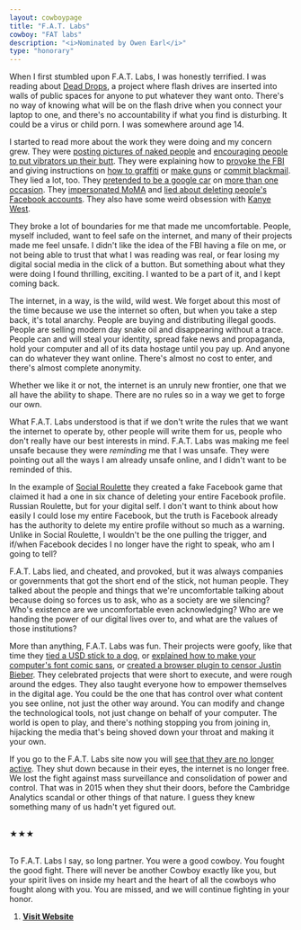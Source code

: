 ```yaml
---
layout: cowboypage
title: "F.A.T. Labs"
cowboy: "FAT labs"
description: "<i>Nominated by Owen Earl</i>"
type: "honorary"
---
```


When I first stumbled upon F.A.T. Labs, I was honestly terrified. I was reading about [Dead Drops](http://deaddrops.com/), a project where flash drives are inserted into walls of public spaces for anyone to put whatever they want onto. There's no way of knowing what will be on the flash drive when you connect your laptop to one, and there's no accountability if what you find is disturbing. It could be a virus or child porn. I was somewhere around age 14.

I started to read more about the work they were doing and my concern grew. They were [posting pictures of naked people](http://fffff.at/webcamvenus/) and [encouraging people to put vibrators up their butt](http://fffff.at/the-googlher/). They were explaining how to [provoke the FBI](http://fffff.at/go-foia-yourself/) and giving instructions on [how to graffiti](http://fffff.at/5-star-graffiti/) or [make guns](http://fffff.at/liberator-variations/) or [commit blackmail](http://fffff.at/how-to-blackmail-a-friend/). They lied a lot, too. They [pretended to be a google car](http://fffff.at/google-driverless-car/) on [more than one occasion](http://fffff.at/google-street-view-car/). They [impersonated MoMA](http://fffff.at/digital-purchase-takedown-notice/) and [lied about deleting people's Facebook accounts](http://fffff.at/social-roulette/). They also have some weird obsession with [Kanye West](http://fffff.at/?s=kanye).

They broke a lot of boundaries for me that made me uncomfortable. People, myself included, want to feel safe on the internet, and many of their projects made me feel unsafe. I didn't like the idea of the FBI having a file on me, or not being able to trust that what I was reading was real, or fear losing my digital social media in the click of a button. But something about what they were doing I found thrilling, exciting. I wanted to be a part of it, and I kept coming back.

The internet, in a way, is the wild, wild west. We forget about this most of the time because we use the internet so often, but when you take a step back, it's total anarchy. People are buying and distributing illegal goods. People are selling modern day snake oil and disappearing without a trace. People can and will steal your identity, spread fake news and propaganda, hold your computer and all of its data hostage until you pay up. And anyone can do whatever they want online. There's almost no cost to enter, and there's almost complete anonymity.

Whether we like it or not, the internet is an unruly new frontier, one that we all have the ability to shape. There are no rules so in a way we get to forge our own.

What F.A.T. Labs understood is that if we don't write the rules that we want the internet to operate by, other people will write them for us, people who don't really have our best interests in mind. F.A.T. Labs was making me feel unsafe because they were *reminding* me that I was unsafe. They were pointing out all the ways I am already unsafe online, and I didn't want to be reminded of this.

In the example of [Social Roulette](http://fffff.at/social-roulette/) they created a fake Facebook game that claimed it had a one in six chance of deleting your entire Facebook profile. Russian Roulette, but for your digital self. I don't want to think about how easily I could lose my entire Facebook, but the truth is Facebook already has the authority to delete my entire profile without so much as a warning. Unlike in Social Roulette, I wouldn't be the one pulling the trigger, and if/when Facebook decides I no longer have the right to speak, who am I going to tell?

F.A.T. Labs lied, and cheated, and provoked, but it was always companies or governments that got the short end of the stick, not human people. They talked about the people and things that we're uncomfortable talking about because doing so forces us to ask, who as a society are we silencing? Who's existence are we uncomfortable even acknowledging? Who are we handing the power of our digital lives over to, and what are the values of those institutions?

More than anything, F.A.T. Labs was fun. Their projects were goofy, like that time they [tied a USD stick to a dog](http://fffff.at/deaddropdog/), or [explained how to make your computer's font comic sans](http://fffff.at/yosemite-comic-sans-patch/), or [created a browser plugin to censor Justin Bieber](http://fffff.at/shaved-bieber/). They celebrated projects that were short to execute, and were rough around the edges. They also taught everyone how to empower themselves in the digital age. You could be the one that has control over what content you see online, not just the other way around. You can modify and change the technological tools, not just change on behalf of your computer. The world is open to play, and there's nothing stopping you from joining in, hijacking the media that's being shoved down your throat and making it your own.

If you go to the F.A.T. Labs site now you will [see that they are no longer active](http://fffff.at/). They shut down because in their eyes, the internet is no longer free. We lost the fight against mass surveillance and consolidation of power and control. That was in 2015 when they shut their doors, before the Cambridge Analytics scandal or other things of that nature. I guess they knew something many of us hadn't yet figured out.<br><br>

&#9733;&#9733;&#9733;

<br>
To F.A.T. Labs I say, so long partner. You were a good cowboy. You fought the good fight. There will never be another Cowboy exactly like you, but your spirit lives on inside my heart and the heart of all the cowboys who fought along with you. You are missed, and we will continue fighting in your honor.

1. **<a href="http://fffff.at/">Visit Website</a>**
